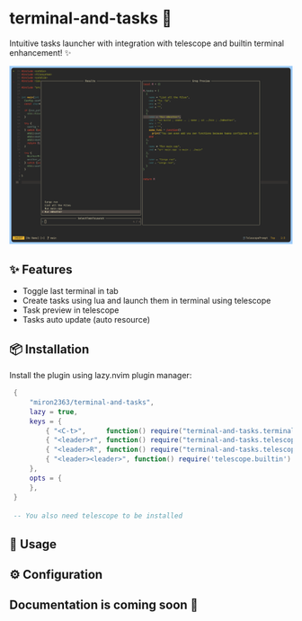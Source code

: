 # terminal-and-tasks 🥷

Intuitive tasks launcher with integration with telescope and builtin terminal enhancement! ✨

![Preview](./demo/preview.png)


## ✨ Features
- Toggle last terminal in tab
- Create tasks using lua and launch them in terminal using telescope
- Task preview in telescope
- Tasks auto update (auto resource)


## 📦 Installation
Install the plugin using lazy.nvim plugin manager:

```lua
 {
     "miron2363/terminal-and-tasks",
     lazy = true,
     keys = {
         { "<C-t>",     function() require("terminal-and-tasks.terminal_tweaks").toggle_last_openned_terminal() end, mode = { "n", "t" } },
         { "<leader>r", function() require("terminal-and-tasks.telescope_tasks").tasks_picker() end },
         { "<leader>R", function() require("terminal-and-tasks.telescope_tasks").run_last_runned_task() end },
         { "<leader><leader>", function() require('telescope.builtin').buffers({path_display = {'tail'}, sort_mru = true, ignore_current_buffer = true}) end}
     },
     opts = {
     },
 }

 -- You also need telescope to be installed
```



## 🚀 Usage

## ⚙️ Configuration

## Documentation is coming soon 🚀
